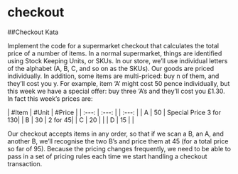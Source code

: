 # checkout

##Checkout Kata

<p>Implement the code for a supermarket checkout that calculates the total price of a number of items. In a normal supermarket, things are identified using Stock Keeping Units, or SKUs. In our store, we’ll use individual letters of the alphabet (A, B, C, and so on as the SKUs). Our goods are priced individually. In addition, some items are multi-priced: buy n of them, and they’ll cost you y. For example, item ‘A’ might cost 50 pence individually, but this week we have a special offer: buy three ‘A’s and they’ll cost you £1.30. In fact this week’s prices are:</p>
   
   
| #Item | #Unit | #Price |
| :---: | :---: | | :---: |
| A | 50 | Special Price 3 for 130|
| B | 30 | 2 for 45|
| C | 20 | |
| D | 15 | |
   

<p>Our checkout accepts items in any order, so that if we scan a B, an A, and another B, we’ll recognise the two B’s and price them at 45 (for a total price so far of 95). Because the pricing changes frequently, we need to be able to pass in a set of pricing rules each time we start handling a checkout transaction.</p>
